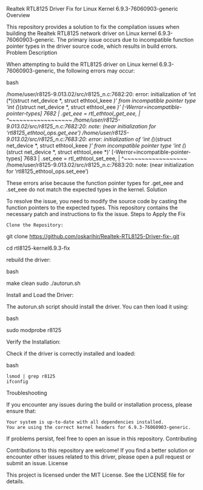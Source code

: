 Realtek RTL8125 Driver Fix for Linux Kernel 6.9.3-76060903-generic
Overview

This repository provides a solution to fix the compilation issues when building the Realtek RTL8125 network driver on Linux kernel 6.9.3-76060903-generic. The primary issue occurs due to incompatible function pointer types in the driver source code, which results in build errors.
Problem Description

When attempting to build the RTL8125 driver on Linux kernel 6.9.3-76060903-generic, the following errors may occur:

bash

/home/user/r8125-9.013.02/src/r8125_n.c:7682:20: error: initialization of ‘int (*)(struct net_device *, struct ethtool_keee *)’ from incompatible pointer type ‘int (*)(struct net_device *, struct ethtool_eee *)’ [-Werror=incompatible-pointer-types]
 7682 |         .get_eee = rtl_ethtool_get_eee,
      |                    ^~~~~~~~~~~~~~~~~~~
/home/user/r8125-9.013.02/src/r8125_n.c:7682:20: note: (near initialization for ‘rtl8125_ethtool_ops.get_eee’)
/home/user/r8125-9.013.02/src/r8125_n.c:7683:20: error: initialization of ‘int (*)(struct net_device *, struct ethtool_keee *)’ from incompatible pointer type ‘int (*)(struct net_device *, struct ethtool_eee *)’ [-Werror=incompatible-pointer-types]
 7683 |         .set_eee = rtl_ethtool_set_eee,
      |                    ^~~~~~~~~~~~~~~~~~~
/home/user/r8125-9.013.02/src/r8125_n.c:7683:20: note: (near initialization for ‘rtl8125_ethtool_ops.set_eee’)

These errors arise because the function pointer types for .get_eee and .set_eee do not match the expected types in the kernel.
Solution

To resolve the issue, you need to modify the source code by casting the function pointers to the expected types. This repository contains the necessary patch and instructions to fix the issue.
Steps to Apply the Fix

    Clone the Repository:

git clone https://github.com/oskarihir/Realtek-RTL8125-Driver-fix-.git

cd rtl8125-kernel6.9.3-fix


rebuild the driver:

bash

make clean
sudo ./autorun.sh

Install and Load the Driver:

The autorun.sh script should install the driver. You can then load it using:

bash

sudo modprobe r8125

Verify the Installation:

Check if the driver is correctly installed and loaded:

bash

    lsmod | grep r8125
    ifconfig

Troubleshooting

If you encounter any issues during the build or installation process, please ensure that:

    Your system is up-to-date with all dependencies installed.
    You are using the correct kernel headers for 6.9.3-76060903-generic.

If problems persist, feel free to open an issue in this repository.
Contributing

Contributions to this repository are welcome! If you find a better solution or encounter other issues related to this driver, please open a pull request or submit an issue.
License

This project is licensed under the MIT License. See the LICENSE file for details.

